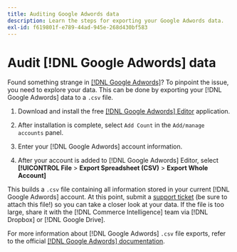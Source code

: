 ```yaml
---
title: Auditing Google Adwords data
description: Learn the steps for exporting your Google Adwords data.
exl-id: f619801f-e789-44ad-945e-268d430bf583
---
```

# Audit [!DNL Google Adwords] data

Found something strange in [[!DNL Google Adwords]](../integrations/google-adwords.md)? To pinpoint the issue, you need to explore your data. This can be done by exporting your [!DNL Google Adwords] data to a `.csv` file.

1. Download and install the free [[!DNL Google Adwords] Editor](https://ads.google.com/home/tools/ads-editor/) application.

1. After installation is complete, select `Add Count` in the `Add/manage accounts` panel.

1. Enter your [!DNL Google Adwords] account information.

1. After your account is added to [!DNL Google Adwords] Editor, select **[!UICONTROL File** > **Export Spreadsheet (CSV)** > **Export Whole Account]**

This builds a `.csv` file containing all information stored in your current [!DNL Google Adwords] account. At this point, submit a [support ticket](https://experienceleague.adobe.com/docs/commerce-knowledge-base/kb/troubleshooting/miscellaneous/mbi-service-policies.html?lang=en) (be sure to attach this file!) so you can take a closer look at your data. If the file is too large, share it with the [!DNL Commerce Intelligence] team via [!DNL Dropbox] or [!DNL Google Drive].

For more information about [!DNL Google Adwords] `.csv` file exports, refer to the official [[!DNL Google Adwords] documentation](https://support.google.com/google-ads/editor/answer/38657?hl=en).
